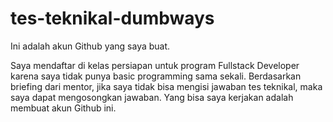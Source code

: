 # tes-teknikal-dumbways
Ini adalah akun Github yang saya buat.

Saya mendaftar di kelas persiapan untuk program Fullstack Developer karena saya tidak punya basic programming sama sekali. Berdasarkan briefing dari mentor, jika saya tidak bisa mengisi jawaban tes teknikal, maka saya dapat mengosongkan jawaban. Yang bisa saya kerjakan adalah membuat akun Github ini.
